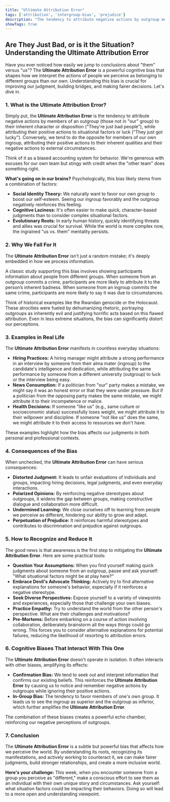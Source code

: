 ```yaml
---
title: "Ultimate Attribution Error"
tags: ['attribution', 'intergroup-bias', 'prejudice']
description: "The tendency to attribute negative actions by outgroup members to their inherent nature and positive actions to situational factors."
showTags: true
---
```


## Are They Just Bad, or is it the Situation? Understanding the Ultimate Attribution Error

Have you ever noticed how easily we jump to conclusions about "them" versus "us"? The **Ultimate Attribution Error** is a powerful cognitive bias that shapes how we interpret the actions of people we perceive as belonging to different groups than our own. Understanding this bias is crucial for improving our judgment, building bridges, and making fairer decisions. Let's dive in.

### 1. What is the Ultimate Attribution Error?

Simply put, the **Ultimate Attribution Error** is the tendency to attribute negative actions by members of an outgroup (those not in "our" group) to their inherent character or disposition ("They're just bad people"), while attributing their positive actions to situational factors or luck ("They just got lucky"). Conversely, we tend to do the opposite for members of our own ingroup, attributing their positive actions to their inherent qualities and their negative actions to external circumstances.

Think of it as a biased accounting system for behavior. We're generous with excuses for our own team but stingy with credit when the "other team" does something right.

**What's going on in our brains?** Psychologically, this bias likely stems from a combination of factors:

*   **Social Identity Theory:** We naturally want to favor our own group to boost our self-esteem. Seeing our ingroup favorably and the outgroup negatively reinforces this feeling.
*   **Cognitive Laziness:** It's often easier to make quick, character-based judgments than to consider complex situational factors.
*   **Evolutionary Roots:** In early human history, quickly identifying threats and allies was crucial for survival. While the world is more complex now, the ingrained "us vs. them" mentality persists.

### 2. Why We Fall For It

The **Ultimate Attribution Error** isn’t just a random mistake; it's deeply embedded in how we process information.

A classic study supporting this bias involves showing participants information about people from different groups. When someone from an outgroup commits a crime, participants are more likely to attribute it to the person’s inherent badness. When someone from an ingroup commits the same crime, participants are more likely to say it was due to circumstances.

Think of historical examples like the Rwandan genocide or the Holocaust. These atrocities were fueled by dehumanizing rhetoric, portraying outgroups as inherently evil and justifying horrific acts based on this flawed attribution. Even in less extreme situations, the bias can significantly distort our perceptions.

### 3. Examples in Real Life

The **Ultimate Attribution Error** manifests in countless everyday situations:

*   **Hiring Practices:** A hiring manager might attribute a strong performance in an interview by someone from their alma mater (ingroup) to the candidate's intelligence and dedication, while attributing the same performance by someone from a different university (outgroup) to luck or the interview being easy.
*   **News Consumption:** If a politician from "our" party makes a mistake, we might say it was an honest error or that they were under pressure. But if a politician from the opposing party makes the same mistake, we might attribute it to their incompetence or malice.
*   **Health Decisions:** If someone "like us" (e.g., same culture or socioeconomic status) successfully loses weight, we might attribute it to their willpower and discipline. If someone "not like us" does the same, we might attribute it to their access to resources we don't have.

These examples highlight how the bias affects our judgments in both personal and professional contexts.

### 4. Consequences of the Bias

When unchecked, the **Ultimate Attribution Error** can have serious consequences:

*   **Distorted Judgment:** It leads to unfair evaluations of individuals and groups, impacting hiring decisions, legal judgments, and even everyday interactions.
*   **Polarized Opinions:** By reinforcing negative stereotypes about outgroups, it widens the gap between groups, making constructive dialogue and collaboration more difficult.
*   **Undermined Learning:** We close ourselves off to learning from people we perceive as different, hindering our ability to grow and adapt.
*   **Perpetuation of Prejudice:** It reinforces harmful stereotypes and contributes to discrimination and prejudice against outgroups.

### 5. How to Recognize and Reduce It

The good news is that awareness is the first step to mitigating the **Ultimate Attribution Error**. Here are some practical tools:

*   **Question Your Assumptions:** When you find yourself making quick judgments about someone from an outgroup, pause and ask yourself: "What situational factors might be at play here?"
*   **Embrace Devil's Advocate Thinking:** Actively try to find alternative explanations for someone's behavior, especially if it reinforces a negative stereotype.
*   **Seek Diverse Perspectives:** Expose yourself to a variety of viewpoints and experiences, especially those that challenge your own biases.
*   **Practice Empathy:** Try to understand the world from the other person's perspective. What are their challenges and motivations?
*   **Pre-Mortems:** Before embarking on a course of action involving collaboration, deliberately brainstorm all the ways things could go wrong. This forces you to consider alternative explanations for potential failures, reducing the likelihood of resorting to attribution errors.

### 6. Cognitive Biases That Interact With This One

The **Ultimate Attribution Error** doesn't operate in isolation. It often interacts with other biases, amplifying its effects:

*   **Confirmation Bias:** We tend to seek out and interpret information that confirms our existing beliefs. This reinforces the **Ultimate Attribution Error** by causing us to notice and remember negative actions by outgroups while ignoring their positive actions.
*   **In-Group Bias:** The tendency to favor members of one's own group. It leads us to see the ingroup as superior and the outgroup as inferior, which further amplifies the **Ultimate Attribution Error**.

The combination of these biases creates a powerful echo chamber, reinforcing our negative perceptions of outgroups.

### 7. Conclusion

The **Ultimate Attribution Error** is a subtle but powerful bias that affects how we perceive the world. By understanding its roots, recognizing its manifestations, and actively working to counteract it, we can make fairer judgments, build stronger relationships, and create a more inclusive world.

**Here's your challenge:** This week, when you encounter someone from a group you perceive as "different," make a conscious effort to see them as an individual with their own unique story and circumstances. Ask yourself: what situation factors could be impacting their behaviors. Doing so will lead to a more open and understanding viewpoint.

